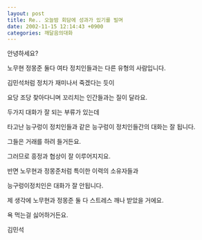 ```yaml
---
layout: post
title: Re.. 오늘밤 회담에 성과가 있기를 빌며
date: 2002-11-15 12:14:43 +0900
categories: 깨달음의대화
---
```

안녕하세요?
  
노무현 정몽준 둘다 여타 정치인들과는 다른 유형의 사람입니다.
  
김민석처럼 정치가 재미나서 죽겠다는 듯이
  
요당 조당 찾아다니며 꼬리치는 인간들과는 질이 달라요.
  
두가지 대화가 잘 되는 부류가 있는데
  
타고난 능구렁이 정치인들과 같은 능구렁이 정치인들간의 대화는 잘 됩니다.
  
그들은 거래를 하려 들거든요.
  
그러므로 흥정과 협상이 잘 이루어지지요.
  
반면 노무현과 정몽준처럼 특이한 이력의 소유자들과
  
능구렁이정치인은 대화가 잘 안됩니다.
  
제 생각에 노무현과 정몽준 둘 다 스트레스 깨나 받았을 거에요.
  
욕 먹는걸 싫어하거든요.
  
김민석